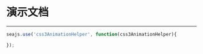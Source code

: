 # 演示文档

---

````javascript
seajs.use('css3AnimationHelper', function(css3AnimationHelper){

});
````
